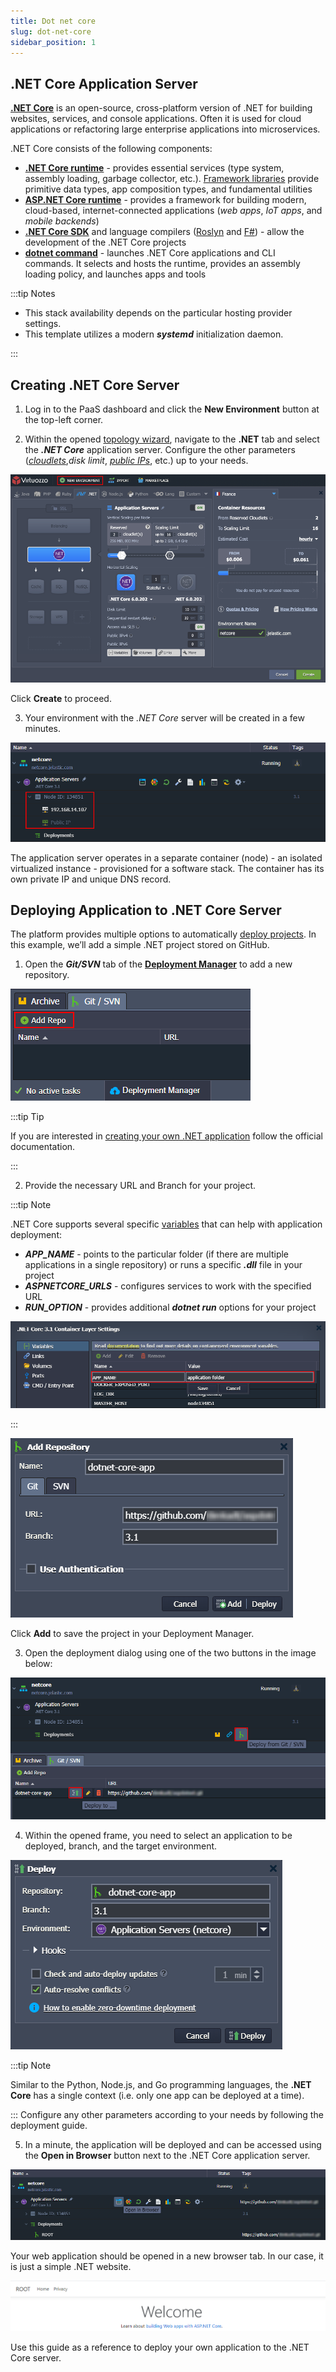 ```yaml
---
title: Dot net core
slug: dot-net-core
sidebar_position: 1
---
```


## .NET Core Application Server

**[.NET Core](https://learn.microsoft.com/en-us/dotnet/core/introduction)** is an open-source, cross-platform version of .NET for building websites, services, and console applications. Often it is used for cloud applications or refactoring large enterprise applications into microservices.

.NET Core consists of the following components:

- **[.NET Core runtime](https://github.com/dotnet/runtime/tree/main/src/coreclr)** - provides essential services (type system, assembly loading, garbage collector, etc.). [Framework libraries](https://github.com/dotnet/runtime/tree/main/src/libraries) provide primitive data types, app composition types, and fundamental utilities
- **[ASP.NET Core runtime](https://github.com/dotnet/aspnetcore)** - provides a framework for building modern, cloud-based, internet-connected applications (_web apps_, _IoT apps_, and _mobile backends_)
- **[.NET Core SDK](https://github.com/dotnet/sdk)** and language compilers ([Roslyn](https://github.com/dotnet/roslyn) and [F#](https://github.com/dotnet/fsharp)) - allow the development of the .NET Core projects
- **[dotnet command](https://learn.microsoft.com/en-us/dotnet/core/tools/dotnet)** - launches .NET Core applications and CLI commands. It selects and hosts the runtime, provides an assembly loading policy, and launches apps and tools

:::tip Notes

- This stack availability depends on the particular hosting provider settings.
- This template utilizes a modern **_systemd_** initialization daemon.

:::

## Creating .NET Core Server

1. Log in to the PaaS dashboard and click the **New Environment** button at the top-left corner.

2. Within the opened [topology wizard](/docs/environment-management/setting-up-environment), navigate to the **.NET** tab and select the **_.NET Core_** application server. Configure the other parameters (_[cloudlets](http://localhost:3000/docs/platform-overview/cloudlet)_,_disk limit_, _[public IPs](http://localhost:3000/docs/application-setting/external-access-to-applications/public-ip/)_, etc.) up to your needs.

<div style={{
    display:'flex',
    justifyContent: 'center',
    margin: '0 0 1rem 0'
}}>

![Locale Dropdown](./img/DotNETCore/01-dotnet-core-topology-wizard.png)

</div>

Click **Create** to proceed.

3. Your environment with the _.NET Core_ server will be created in a few minutes.

<div style={{
    display:'flex',
    justifyContent: 'center',
    margin: '0 0 1rem 0'
}}>

![Locale Dropdown](./img/DotNETCore/02-dotnet-core-application-server-created.png)

</div>

The application server operates in a separate container (node) - an isolated virtualized instance - provisioned for a software stack. The container has its own private IP and unique DNS record.

## Deploying Application to .NET Core Server

The platform provides multiple options to automatically [deploy projects](/docs/deployment/deployment-guide). In this example, we’ll add a simple .NET project stored on GitHub.

1. Open the **_Git/SVN_** tab of the **[Deployment Manager](/docs/deployment/deployment-manager#git--svn-projects)** to add a new repository.

<div style={{
    display:'flex',
    justifyContent: 'center',
    margin: '0 0 1rem 0'
}}>

![Locale Dropdown](./img/DotNETCore/03-deployment-manager-add-repository.png)

</div>

:::tip Tip

If you are interested in [creating your own .NET application](https://learn.microsoft.com/en-us/aspnet/core/tutorials/razor-pages/razor-pages-start?view=aspnetcore-7.0&tabs=visual-studio) follow the official documentation.

:::

2. Provide the necessary URL and Branch for your project.

:::tip Note

.NET Core supports several specific [variables](http://localhost:3000/docs/container/container-configuration/variables) that can help with application deployment:

- **_APP_NAME_** - points to the particular folder (if there are multiple applications in a single repository) or runs a specific **_.dll_** file in your project
- **_ASPNETCORE_URLS_** - configures services to work with the specified URL
- **_RUN_OPTION_** - provides additional **_dotnet run_** options for your project

<div style={{
    display:'flex',
    justifyContent: 'center',
    margin: '0 0 1rem 0'
}}>

![Locale Dropdown](./img/DotNETCore/04-dotnet-core-app-name-variable.png)

</div>

:::

<div style={{
    display:'flex',
    justifyContent: 'center',
    margin: '0 0 1rem 0'
}}>

![Locale Dropdown](./img/DotNETCore/05-add-dotnet-core-application.png)

</div>

Click **Add** to save the project in your Deployment Manager.

3. Open the deployment dialog using one of the two buttons in the image below:

<div style={{
    display:'flex',
    justifyContent: 'center',
    margin: '0 0 1rem 0'
}}>

![Locale Dropdown](./img/DotNETCore/06-deploy-from-git.png)

</div>

4. Within the opened frame, you need to select an application to be deployed, branch, and the target environment.

<div style={{
    display:'flex',
    justifyContent: 'center',
    margin: '0 0 1rem 0'
}}>

![Locale Dropdown](./img/DotNETCore/07-deploy-dotnet-core-application.png)

</div>

:::tip Note

Similar to the Python, Node.js, and Go programming languages, the **.NET Core** has a single context (i.e. only one app can be deployed at a time).

:::
Configure any other parameters according to your needs by following the deployment guide.

5. In a minute, the application will be deployed and can be accessed using the **Open in Browser** button next to the .NET Core application server.

<div style={{
    display:'flex',
    justifyContent: 'center',
    margin: '0 0 1rem 0'
}}>

![Locale Dropdown](./img/DotNETCore/08-open-dotnet-core-in-browser.png)

</div>

Your web application should be opened in a new browser tab. In our case, it is just a simple .NET website.

<div style={{
    display:'flex',
    justifyContent: 'center',
    margin: '0 0 1rem 0'
}}>

![Locale Dropdown](./img/DotNETCore/09-dotnet-core-web-application.png)

</div>

Use this guide as a reference to deploy your own application to the .NET Core server.
